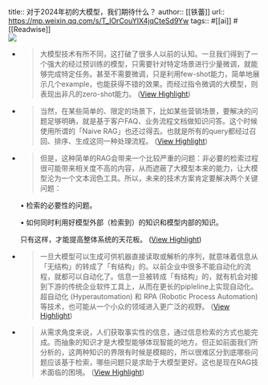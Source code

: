 title:: 对于2024年初的大模型，我们期待什么？
author:: [[铁蕾]]
url:: https://mp.weixin.qq.com/s/T_IOrCouYIX4jqCteSd9Yw
tags:: #[[ai]] #[[Readwise]]  
![](https://mmbiz.qpic.cn/sz_mmbiz_jpg/qR4rtg9Wfeh9KicQ3NzZWljTARribEsmhA5vuzc9zCGNvK7M6WGuOuPwd1UXc0tOKrnY9rvAN5dBsJwiciaAgPt8Lw/0?wx_fmt=jpeg)

- > 大模型技术有所不同，这打破了很多人以前的认知。一旦我们得到了一个强大的经过预训练的模型，只需要针对特定场景进行少量微调，就能够完成特定任务。甚至不需要微调，只是利用few-shot能力，简单地展示几个example，也能获得不错的效果。而经过指令微调的大模型，则表现出非凡的zero-shot能力。 ([View Highlight](https://read.readwise.io/read/01hm85fs82jfgcxeh7gwnch1xp))
- > 当然，在某些简单的、限定的场景下，比如某些营销场景，要解决的问题足够明确，就是基于客户FAQ、业务流程文档做知识问答。这个时候使用所谓的「Naive RAG」也还过得去。也就是所有的query都经过召回、排序、生成这同一种处理流程。 ([View Highlight](https://read.readwise.io/read/01hm84c2zf55r8q9f0j28rfg4s))
- > 但是，这种简单的RAG会带来一个比较严重的问题：非必要的检索过程很可能带来相关度不高的内容，从而遮蔽了大模型本来的能力，让大模型沦为一个文本润色工具。所以，未来的技术方案肯定要解决两个关键问题：
  
  •   检索的必要性的问题。
    
  •   如何同时利用好模型外部（检索到）的知识和模型内部的知识。
    
  
  只有这样，才能提高整体系统的天花板。 ([View Highlight](https://read.readwise.io/read/01hm84cab20dyxfh2gtbqg4a8c))
- > 一旦大模型可以生成可供机器直接读取或解析的序列，就意味着信息从「无结构」的转成了「有结构」的。以前企业中很多不能自动化的流程，就都可以自动化了。信息一旦被转成「有结构」的，就有机会对接到下游的传统企业软件工具上，从而在更长的pipleline上实现自动化。超自动化 (Hyperautomation) 和 RPA (Robotic Process Automation) 等技术，也可能从一个小众的领域进入更广泛的视野。 ([View Highlight](https://read.readwise.io/read/01hm84hdtzf1knn0jc96gzkk0n))
- > 从需求角度来说，人们获取事实性的信息，通过信息检索的方式也能完成。而抽象的知识才是大模型能够体现智能的地方。但正如前面我们所分析的，这两种知识的界限有时候是模糊的，所以很难区分到底哪些问题应该基于检索，哪些问题只是求助于大模型更好。这也是现在RAG技术面临的困境。 ([View Highlight](https://read.readwise.io/read/01hm8nemkt6whjmcywbqbngcsn))